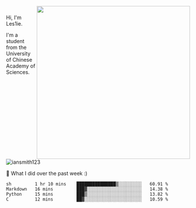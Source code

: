 <img align="right" src="https://github-readme-stats.vercel.app/api?username=iansmith123&show_icons=true&hide_border=true" width="420">

### 
Hi, I'm Les1ie. 

I'm a student from the University of Chinese Academy of Sciences.

<img src="https://komarev.com/ghpvc/?username=iansmith123" alt="iansmith123" />




🔭 What I did over the past week :)
<!--START_SECTION:waka-->
```text
sh         1 hr 10 mins    ███████████████▒░░░░░░░░░   60.91 % 
Markdown   16 mins         ███▓░░░░░░░░░░░░░░░░░░░░░   14.38 % 
Python     15 mins         ███▒░░░░░░░░░░░░░░░░░░░░░   13.82 % 
C          12 mins         ██▓░░░░░░░░░░░░░░░░░░░░░░   10.59 % 
```
<!--END_SECTION:waka-->


<!--
**IanSmith123/IanSmith123** is a ✨ _special_ ✨ repository because its `README.md` (this file) appears on your GitHub profile.
<img src="https://github.githubassets.com/images/spinners/octocat-spinner-64.gif">

Here are some ideas to get you started:

- 🔭 I’m currently working on ...
- 🌱 I’m currently learning ...
- 👯 I’m looking to collaborate on ...
- 🤔 I’m looking for help with ...
- 💬 Ask me about ...
- 📫 How to reach me: ...
- 😄 Pronouns: ...
- ⚡ Fun fact: ...
-->

